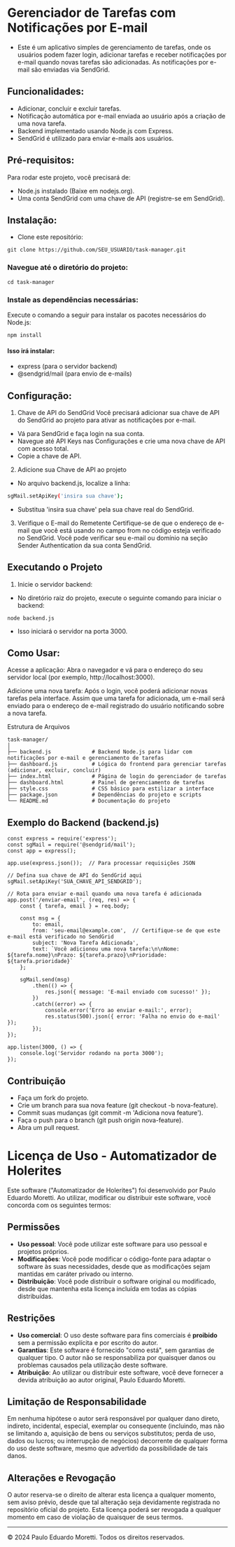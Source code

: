 # Gerenciador de Tarefas com Notificações por E-mail

- Este é um aplicativo simples de gerenciamento de tarefas, onde os usuários podem fazer login, adicionar tarefas e receber notificações por e-mail quando novas tarefas são adicionadas. As notificações por e-mail são enviadas via SendGrid.

## Funcionalidades:

- Adicionar, concluir e excluir tarefas.
- Notificação automática por e-mail enviada ao usuário após a criação de uma nova tarefa.
- Backend implementado usando Node.js com Express.
- SendGrid é utilizado para enviar e-mails aos usuários.

## Pré-requisitos:

Para rodar este projeto, você precisará de:

- Node.js instalado (Baixe em nodejs.org).
- Uma conta SendGrid com uma chave de API (registre-se em SendGrid).

## Instalação:
- Clone este repositório:
````
git clone https://github.com/SEU_USUARIO/task-manager.git
````

### Navegue até o diretório do projeto:
````
cd task-manager
````

### Instale as dependências necessárias:
Execute o comando a seguir para instalar os pacotes necessários do Node.js:
````
npm install
````
#### Isso irá instalar:

- express (para o servidor backend)
- @sendgrid/mail (para envio de e-mails)

## Configuração:

1. Chave de API do SendGrid
Você precisará adicionar sua chave de API do SendGrid ao projeto para ativar as notificações por e-mail.

- Vá para SendGrid e faça login na sua conta.
- Navegue até API Keys nas Configurações e crie uma nova chave de API com acesso total.
- Copie a chave de API.

2. Adicione sua Chave de API ao projeto
- No arquivo backend.js, localize a linha:

```bash
sgMail.setApiKey('insira sua chave');
```
- Substitua 'insira sua chave' pela sua chave real do SendGrid.

3. Verifique o E-mail do Remetente
Certifique-se de que o endereço de e-mail que você está usando no campo from no código esteja verificado no SendGrid. Você pode verificar seu e-mail ou domínio na seção Sender Authentication da sua conta SendGrid.

## Executando o Projeto

1. Inicie o servidor backend:

- No diretório raiz do projeto, execute o seguinte comando para iniciar o backend:

```
node backend.js
````
- Isso iniciará o servidor na porta 3000.

## Como Usar:
Acesse a aplicação: Abra o navegador e vá para o endereço do seu servidor local (por exemplo, http://localhost:3000).

Adicione uma nova tarefa: Após o login, você poderá adicionar novas tarefas pela interface. Assim que uma tarefa for adicionada, um e-mail será enviado para o endereço de e-mail registrado do usuário notificando sobre a nova tarefa.

Estrutura de Arquivos

```
task-manager/
│
├── backend.js             # Backend Node.js para lidar com notificações por e-mail e gerenciamento de tarefas
├── dashboard.js           # Lógica do frontend para gerenciar tarefas (adicionar, excluir, concluir)
├── index.html             # Página de login do gerenciador de tarefas
├── dashboard.html         # Painel de gerenciamento de tarefas
├── style.css              # CSS básico para estilizar a interface
├── package.json           # Dependências do projeto e scripts
└── README.md              # Documentação do projeto
````

## Exemplo do Backend (backend.js)

````
const express = require('express');
const sgMail = require('@sendgrid/mail');
const app = express();

app.use(express.json());  // Para processar requisições JSON

// Defina sua chave de API do SendGrid aqui
sgMail.setApiKey('SUA_CHAVE_API_SENDGRID');

// Rota para enviar e-mail quando uma nova tarefa é adicionada
app.post('/enviar-email', (req, res) => {
    const { tarefa, email } = req.body;

    const msg = {
        to: email,
        from: 'seu-email@example.com',  // Certifique-se de que este e-mail está verificado no SendGrid
        subject: 'Nova Tarefa Adicionada',
        text: `Você adicionou uma nova tarefa:\n\nNome: ${tarefa.nome}\nPrazo: ${tarefa.prazo}\nPrioridade: ${tarefa.prioridade}`
    };

    sgMail.send(msg)
        .then(() => {
            res.json({ message: 'E-mail enviado com sucesso!' });
        })
        .catch((error) => {
            console.error('Erro ao enviar e-mail:', error);
            res.status(500).json({ error: 'Falha no envio do e-mail' });
        });
});

app.listen(3000, () => {
    console.log('Servidor rodando na porta 3000');
});
````
## Contribuição

- Faça um fork do projeto.
- Crie um branch para sua nova feature (git checkout -b nova-feature).
- Commit suas mudanças (git commit -m 'Adiciona nova feature').
- Faça o push para o branch (git push origin nova-feature).
- Abra um pull request.

# Licença de Uso - Automatizador de Holerites

Este software ("Automatizador de Holerites") foi desenvolvido por Paulo Eduardo Moretti. Ao utilizar, modificar ou distribuir este software, você concorda com os seguintes termos:

## Permissões

- **Uso pessoal**: Você pode utilizar este software para uso pessoal e projetos próprios.
- **Modificações**: Você pode modificar o código-fonte para adaptar o software às suas necessidades, desde que as modificações sejam mantidas em caráter privado ou interno.
- **Distribuição**: Você pode distribuir o software original ou modificado, desde que mantenha esta licença incluída em todas as cópias distribuídas.

## Restrições

- **Uso comercial**: O uso deste software para fins comerciais é **proibido** sem a permissão explícita e por escrito do autor.
- **Garantias**: Este software é fornecido "como está", sem garantias de qualquer tipo. O autor não se responsabiliza por quaisquer danos ou problemas causados pela utilização deste software.
- **Atribuição**: Ao utilizar ou distribuir este software, você deve fornecer a devida atribuição ao autor original, Paulo Eduardo Moretti.

## Limitação de Responsabilidade

Em nenhuma hipótese o autor será responsável por qualquer dano direto, indireto, incidental, especial, exemplar ou consequente (incluindo, mas não se limitando a, aquisição de bens ou serviços substitutos; perda de uso, dados ou lucros; ou interrupção de negócios) decorrente de qualquer forma do uso deste software, mesmo que advertido da possibilidade de tais danos.

## Alterações e Revogação

O autor reserva-se o direito de alterar esta licença a qualquer momento, sem aviso prévio, desde que tal alteração seja devidamente registrada no repositório oficial do projeto. Esta licença poderá ser revogada a qualquer momento em caso de violação de quaisquer de seus termos.

---

© 2024 Paulo Eduardo Moretti. Todos os direitos reservados.
